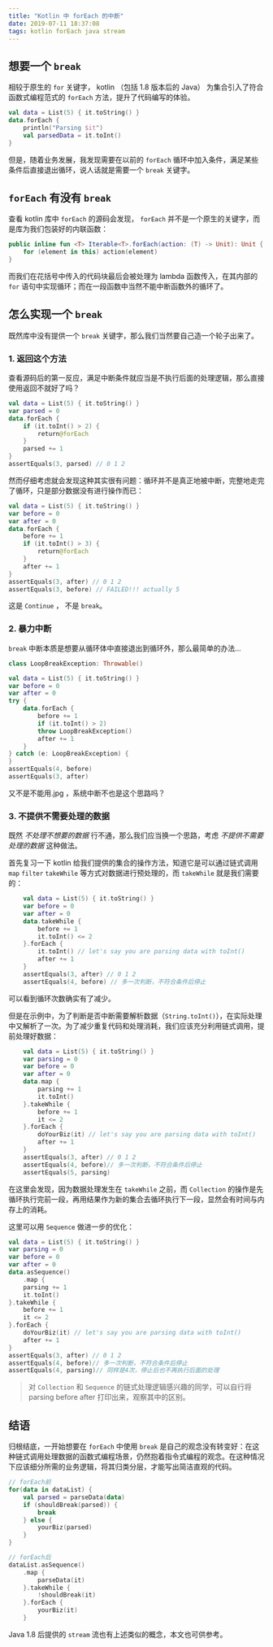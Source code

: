 ```yaml
---
title: "Kotlin 中 forEach 的中断"
date: 2019-07-11 18:37:08
tags: kotlin forEach java stream
---
```


## 想要一个 `break`

相较于原生的 `for` 关键字， kotlin （包括 1.8 版本后的 Java） 为集合引入了符合函数式编程范式的 `forEach` 方法，提升了代码编写的体验。

```kotlin
val data = List(5) { it.toString() }
data.forEach {
    println("Parsing $it")
    val parsedData = it.toInt()
}
```

但是，随着业务发展，我发现需要在以前的 `forEach` 循环中加入条件，满足某些条件后直接退出循环，说人话就是需要一个 `break` 关键字。

## `forEach` 有没有 `break`

查看 kotlin 库中 `forEach` 的源码会发现， `forEach` 并不是一个原生的关键字，而是库为我们包装好的内联函数：

```kotlin
public inline fun <T> Iterable<T>.forEach(action: (T) -> Unit): Unit {
    for (element in this) action(element)
}
```

而我们在花括号中传入的代码块最后会被处理为 lambda 函数传入，在其内部的 `for` 语句中实现循环；而在一段函数中当然不能中断函数外的循环了。

## 怎么实现一个 `break`

既然库中没有提供一个 `break` 关键字，那么我们当然要自己造一个轮子出来了。

### 1. 返回这个方法

查看源码后的第一反应，满足中断条件就应当是不执行后面的处理逻辑，那么直接使用返回不就好了吗？

```kotlin
val data = List(5) { it.toString() }
var parsed = 0
data.forEach {
    if (it.toInt() > 2) {
        return@forEach
    }
    parsed += 1
}
assertEquals(3, parsed) // 0 1 2
```

然而仔细考虑就会发现这种其实很有问题：循环并不是真正地被中断，完整地走完了循环，只是部分数据没有进行操作而已：

```kotlin
val data = List(5) { it.toString() }
var before = 0
var after = 0
data.forEach {
    before += 1
    if (it.toInt() > 3) {
        return@forEach
    }
    after += 1
}
assertEquals(3, after) // 0 1 2
assertEquals(3, before) // FAILED!!! actually 5
```

这是 `Continue` ， 不是 `break`。

### 2. 暴力中断

`break` 中断本质是想要从循环体中直接退出到循环外，那么最简单的办法...

```kotlin
class LoopBreakException: Throwable()

val data = List(5) { it.toString() }
var before = 0
var after = 0
try {
    data.forEach {
        before += 1
        if (it.toInt() > 2)
        throw LoopBreakException()
        after += 1
    }
} catch (e: LoopBreakException) {
}
assertEquals(4, before)
assertEquals(3, after)
```

又不是不能用.jpg ，系统中断不也是这个思路吗？

### 3. 不提供不需要处理的数据

既然 *不处理不想要的数据* 行不通，那么我们应当换一个思路，考虑 *不提供不需要处理的数据* 这种做法。

首先复习一下 kotlin 给我们提供的集合的操作方法，知道它是可以通过链式调用 `map` `filter` `takeWhile` 等方式对数据进行预处理的，而 `takeWhile` 就是我们需要的：

```kotlin
    val data = List(5) { it.toString() }
    var before = 0
    var after = 0
    data.takeWhile {
        before += 1
        it.toInt() <= 2
    }.forEach {
        it.toInt() // let's say you are parsing data with toInt()
        after += 1
    }
    assertEquals(3, after) // 0 1 2
    assertEquals(4, before) // 多一次判断，不符合条件后停止
```

可以看到循环次数确实有了减少。

但是在示例中，为了判断是否中断需要解析数据（`String.toInt()`），在实际处理中又解析了一次。为了减少重复代码和处理消耗，我们应该充分利用链式调用，提前处理好数据：

```kotlin
    val data = List(5) { it.toString() }
    var parsing = 0
    var before = 0
    var after = 0
    data.map {
        parsing += 1
        it.toInt()
    }.takeWhile {
        before += 1
        it <= 2
    }.forEach {
        doYourBiz(it) // let's say you are parsing data with toInt()
        after += 1
    }
    assertEquals(3, after) // 0 1 2
    assertEquals(4, before)// 多一次判断，不符合条件后停止
    assertEquals(5, parsing)
```

在这里会发现，因为数据处理发生在 `takeWhile` 之前，而 `Collection` 的操作是先循环执行完前一段，再用结果作为新的集合去循环执行下一段，显然会有时间与内存上的消耗。

这里可以用 `Sequence` 做进一步的优化：

```kotlin
val data = List(5) { it.toString() }
var parsing = 0
var before = 0
var after = 0
data.asSequence()
    .map {
    parsing += 1
    it.toInt()
}.takeWhile {
    before += 1
    it <= 2
}.forEach {
    doYourBiz(it) // let's say you are parsing data with toInt()
    after += 1
}
assertEquals(3, after) // 0 1 2
assertEquals(4, before)// 多一次判断，不符合条件后停止
assertEquals(4, parsing)// 同样是4次，停止后也不再执行后面的处理
```

> 对 `Collection` 和 `Sequence` 的链式处理逻辑感兴趣的同学，可以自行将 parsing before after 打印出来，观察其中的区别。

## 结语

归根结底，一开始想要在 `forEach` 中使用 `break` 是自己的观念没有转变好：在这种链式调用处理数据的函数式编程场景，仍然抱着指令式编程的观念。在这种情况下应该细分所需的业务逻辑，将其归类分层，才能写出简洁直观的代码。

```kotlin
// forEach前
for(data in dataList) {
    val parsed = parseData(data)
    if (shouldBreak(parsed)) {
        break
    } else {
        yourBiz(parsed)
    }
}

// forEach后
dataList.asSequence()
    .map {
        parseData(it)
    }.takeWhile {
        !shouldBreak(it)
    }.forEach {
        yourBiz(it)
    }
```

Java 1.8 后提供的 `stream` 流也有上述类似的概念，本文也可供参考。
